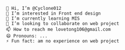 
    👋 Hi, I’m @Cyclone012
    👀 I’m interested in Front end design
    🌱 I’m currently learning MIS
    💞️ I’m looking to collaborate on web project
    📫 How to reach me lovetong106@gmail.com
    😄 Pronouns: ...
    ⚡ Fun fact: am no experience on web project

